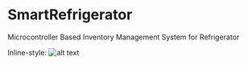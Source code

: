 # SmartRefrigerator
Microcontroller Based Inventory Management System for Refrigerator

Inline-style: 
![alt text](https://github.com/sonqdinh/SmartRefrigerator/blob/master/Senior%20Design%20Poster.jpg "Smart Refrigerator")
